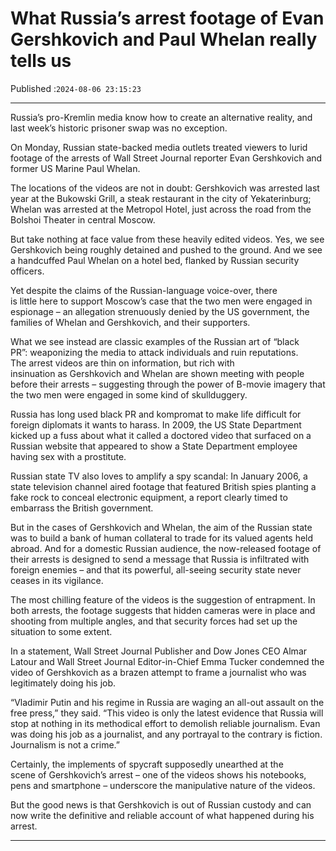 # What Russia’s arrest footage of Evan Gershkovich and Paul Whelan really tells us

Published :`2024-08-06 23:15:23`

---

Russia’s pro-Kremlin media know how to create an alternative reality, and last week’s historic prisoner swap was no exception.

On Monday, Russian state-backed media outlets treated viewers to lurid footage of the arrests of Wall Street Journal reporter Evan Gershkovich and former US Marine Paul Whelan.

The locations of the videos are not in doubt: Gershkovich was arrested last year at the Bukowski Grill, a steak restaurant in the city of Yekaterinburg; Whelan was arrested at the Metropol Hotel, just across the road from the Bolshoi Theater in central Moscow.

But take nothing at face value from these heavily edited videos. Yes, we see Gershkovich being roughly detained and pushed to the ground. And we see a handcuffed Paul Whelan on a hotel bed, flanked by Russian security officers.

Yet despite the claims of the Russian-language voice-over, there is little here to support Moscow’s case that the two men were engaged in espionage – an allegation strenuously denied by the US government, the families of Whelan and Gershkovich, and their supporters.

What we see instead are classic examples of the Russian art of “black PR”: weaponizing the media to attack individuals and ruin reputations. The arrest videos are thin on information, but rich with insinuation as Gershkovich and Whelan are shown meeting with people before their arrests – suggesting through the power of B-movie imagery that the two men were engaged in some kind of skullduggery.

Russia has long used black PR and kompromat to make life difficult for foreign diplomats it wants to harass. In 2009, the US State Department kicked up a fuss about what it called a doctored video that surfaced on a Russian website that appeared to show a State Department employee having sex with a prostitute.

Russian state TV also loves to amplify a spy scandal: In January 2006, a state television channel aired footage that featured British spies planting a fake rock to conceal electronic equipment, a report clearly timed to embarrass the British government.

But in the cases of Gershkovich and Whelan, the aim of the Russian state was to build a bank of human collateral to trade for its valued agents held abroad. And for a domestic Russian audience, the now-released footage of their arrests is designed to send a message that Russia is infiltrated with foreign enemies – and that its powerful, all-seeing security state never ceases in its vigilance.

The most chilling feature of the videos is the suggestion of entrapment. In both arrests, the footage suggests that hidden cameras were in place and shooting from multiple angles, and that security forces had set up the situation to some extent.

In a statement, Wall Street Journal Publisher and Dow Jones CEO Almar Latour and Wall Street Journal Editor-in-Chief Emma Tucker condemned the video of Gershkovich as a brazen attempt to frame a journalist who was legitimately doing his job.

“Vladimir Putin and his regime in Russia are waging an all-out assault on the free press,” they said. “This video is only the latest evidence that Russia will stop at nothing in its methodical effort to demolish reliable journalism. Evan was doing his job as a journalist, and any portrayal to the contrary is fiction. Journalism is not a crime.”

Certainly, the implements of spycraft supposedly unearthed at the scene of Gershkovich’s arrest – one of the videos shows his notebooks, pens and smartphone – underscore the manipulative nature of the videos.

But the good news is that Gershkovich is out of Russian custody and can now write the definitive and reliable account of what happened during his arrest.

---

